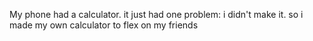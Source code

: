 My phone had a calculator. it just had one problem:
i didn't make it.
so i made my own calculator to flex on my friends
